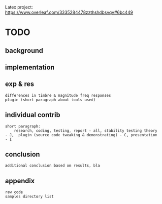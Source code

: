 Latex project:
https://www.overleaf.com/3335284478zzthshdbsvqv#6bc449

# TODO
## background
	
## implementation
	
## exp & res
	differences in timbre & magnitude freq responses
 	plugin (short paragraph about tools used)
  
## individual contrib
	short paragraph:
		research, coding, testing, report - all, stability testing theory - J, 	plugin (source code tweaking & demonstrating) - C, presentation - I

## conclusion
	additional conclusion based on results, bla

## appendix
	raw code
	samples directory list
	





